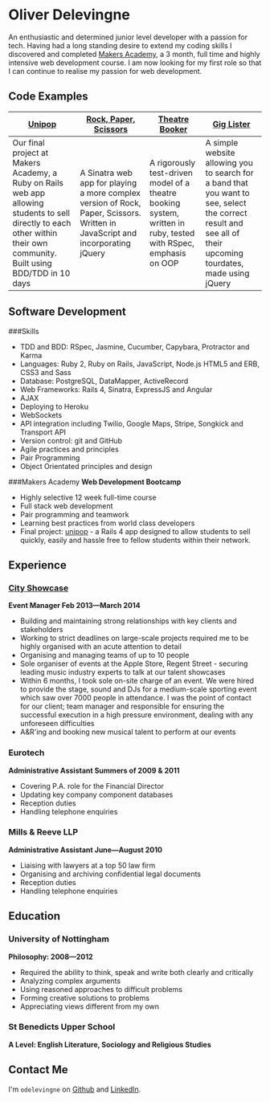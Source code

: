Oliver Delevingne
=========

An enthusiastic and determined junior level developer with a passion for tech. Having had a long standing desire to extend my coding skills I discovered and completed [Makers Academy](http://www.makersacademy.com/), a 3 month, full time and highly intensive web development course. I am now looking for my first role so that I can continue to realise my passion for web development. 

Code Examples
-------------
| [Unipop](https://github.com/odelevingne/unipop) | [Rock, Paper, Scissors](https://github.com/odelevingne/rock_paper_scissors) | [Theatre Booker](https://github.com/odelevingne/booking)| [Gig Lister](https://github.com/odelevingne/gigLister)
| ------------- | ------------ | ---------- | ---------- |
| Our final project at Makers Academy, a Ruby on Rails web app allowing students to sell directly to each other within their own community. Built using BDD/TDD in 10 days | A Sinatra web app for playing a more complex version of Rock, Paper, Scissors. Written in JavaScript and incorporating jQuery| A rigorously test-driven model of a theatre booking system, written in ruby, tested with RSpec, emphasis on OOP |  A simple website allowing you to search for a band that you want to see, select the correct result and see all of their upcoming tourdates, made using jQuery|


Software Development
---------------------
###Skills
- TDD and BDD: RSpec, Jasmine, Cucumber, Capybara, Protractor and Karma
- Languages: Ruby 2, Ruby on Rails, JavaScript, Node.js HTML5 and ERB, CSS3 and Sass
- Database: PostgreSQL, DataMapper, ActiveRecord
- Web Frameworks: Rails 4, Sinatra, ExpressJS and Angular
- AJAX
- Deploying to Heroku
- WebSockets
- API integration including Twilio, Google Maps, Stripe, Songkick and Transport API
- Version control: git and GitHub
- Agile practices and principles
- Pair Programming
- Object Orientated principles and design

###Makers Academy
**Web Development Bootcamp**

  - Highly selective 12 week full-time course
  - Full stack web development
  - Pair programming and teamwork
  - Learning best practices from world class developers
  - Final project: [unipop](https://github.com/odelevingne/unipop) - a Rails 4 app designed to allow students to sell quickly, easily and hassle free to fellow students within their network. 

Experience
----------

### [City Showcase](http://www.cityshowcase.co.uk)
**Event Manager Feb 2013&mdash;March 2014**
  - Building and maintaining strong relationships with key clients and stakeholders
  - Working to strict deadlines on large-scale projects required me to be highly organised with an acute attention to detail
  - Organising and managing teams of up to 10 people
  - Sole organiser of events at the Apple Store, Regent Street - securing leading music industry experts to talk at our talent showcases
  - Within 6 months, I took sole on-site charge of an event. We were hired to provide the stage, sound and DJs for a medium-scale sporting event which saw over 7000 people in attendance. I was the point of contact for our client; team manager and responsible for ensuring the successful execution in a high pressure environment, dealing with any unforeseen difficulties
  - A&R'ing and booking new musical talent to perform at our events
  
### Eurotech
**Administrative Assistant Summers of 2009 & 2011**
  - Covering P.A. role for the Financial Director
  - Updating key company component databases
  - Reception duties 
  - Handling telephone enquiries


### Mills & Reeve LLP
**Administrative Assistant June&mdash;August 2010**
  - Liaising with lawyers at a top 50 law firm
  - Organising and archiving confidential legal documents
  - Reception duties 
  - Handling telephone enquiries


Education
---------
### University of Nottingham
**Philosophy: 2008&mdash;2012**
  - Required the ability to think, speak and write both clearly and critically
  - Analyzing complex arguments 
  - Using reasoned approaches to difficult problems
  - Forming creative solutions to problems
  - Appreciating views different from my own

### St Benedicts Upper School
**A Level: English Literature, Sociology and Religious Studies**

Contact Me
---------

I'm `odelevingne` on [Github](https://github.com/odelevingne) and [LinkedIn](https://www.linkedin.com/in/odelevingne).
